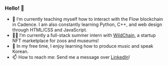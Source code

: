 ### Hello! 👋

- 🌱  I’m currently teaching myself how to interact with the Flow blockchain in Cadence. I am also constantly learning Python, C++, and web design through HTML/CSS and JavaScript.
- 👩‍💻  I’m currently a full-stack summer intern with [WildChain](https://github.com/WildChainDevs), a startup NFT marketplace for zoos and museums!
- 🎵  In my free time, I enjoy learning how to produce music and speak Korean.
- 📫  How to reach me: Send me a message over [LinkedIn](https://www.linkedin.com/in/clarissa-skipworth/)!

<!--
**cskipworth/cskipworth** is a ✨ _special_ ✨ repository because its `README.md` (this file) appears on your GitHub profile.

Here are some ideas to get you started:

